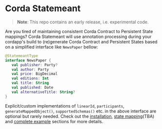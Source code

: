 # Corda Statemeant

> __Note__: This repo contains an early release, i.e. experimental code. 

Are you tired of maintaining consistent Corda Contract to Persistent State mappings?
Corda Statemeant will use annotation processing during your cordapp's build 
to (re)generate Corda Contract and Persistent States based on a simplified 
interface like `NewsPaper` bellow:

```kotlin
@StatemeantType
interface NewsPaper {
   val publisher: Party?
   val author: Party
   val price: BigDecimal
   val editions: Int
   val title: String
   val published: Date
   val alternativeTitle: String?
}
```

Explicit/custom implementations of `linearId`, `participants`, 
`generateMappedObject()`, `supportedSchemas()` etc. in the above 
interface are optional but rarely needed. Check out the [installation](./installation.md), 
[state mapping](./state-mapping.md)(TBA) and [complete example](./complete-example.md) sections 
for more details.
